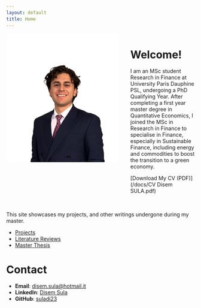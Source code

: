 ```yaml
---
layout: default
title: Home
---
```


<div style="display: flex; align-items: flex-start; gap: 2rem; margin-bottom: 2rem;">
  <!-- Left Column: Photo -->
  <div style="flex: 0 0 auto;">
    <img src="/docs/images/Disem picture.png" alt="Profile Photo" style="max-width: 300px; border-radius: 4px;" />
  </div>
  <!-- Right Column: Text -->
  <div style="flex: 1;">
    <h1>Welcome!</h1>
    <p>
      I am an MSc student Research in Finance at University Paris Dauphine PSL, undergoing a PhD Qualifying Year.
      After completing a first year master degree in Quantitative Economics, I joined the MSc in Research in Finance to specialise in Finance, especially in Sustainable Finance, including energy and commodities to boost the transition to a green economy.
    </p>
    <p>
      [Download My CV (PDF)](/docs/CV Disem SULA.pdf)
    </p>
  </div>
</div>
  
This site showcases my projects, and other writings undergone during my master.

- [Projects](/projects/)
- [Literature Reviews](/Literature-reviews/)
- [Master Thesis](/Master-Thesis-(ongoing)/)

# Contact

- **Email**: [disem.sula@hotmail.it](mailto:disem.sula@hotmail.it)
- **LinkedIn**: [Disem Sula](https://www.linkedin.com/in/disem-sula-2801b4175)
- **GitHub**: [suladi23](https://github.com/suladi23)
